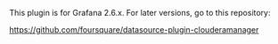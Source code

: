 This plugin is for Grafana 2.6.x. For later versions, go to this repository:

https://github.com/foursquare/datasource-plugin-clouderamanager

